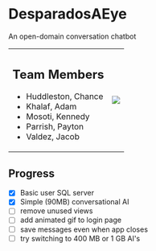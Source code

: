 # DesparadosAEye

An open-domain conversation chatbot

<table>
<tr>

<td>
<h2> Team Members </h2>
<ul>
  <li> Huddleston, Chance
  <li> Khalaf, Adam
  <li> Mosoti, Kennedy
  <li> Parrish, Payton
  <li> Valdez, Jacob
</ul>
</td>

<td>
<image src="https://raw.githubusercontent.com/JacobFV/DesparadosAEYE/main/content/images/demo.gif" />
</td>

</tr>
</table>
 
 ## Progress
 
 - [x] Basic user SQL server
 - [x] Simple (90MB) conversational AI 
 - [ ] remove unused views
 - [ ] add animated gif to login page
 - [ ] save messages even when app closes
 - [ ] try switching to 400 MB or 1 GB AI's
